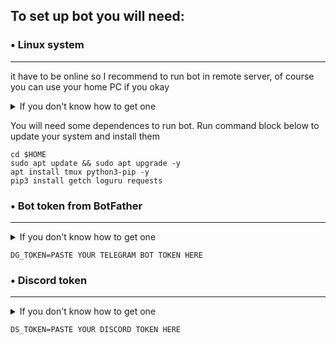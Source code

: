 ## To set up bot you will need: 

### • Linux system
---
it have to be online so I recommend to run bot in remote server, of course you can use your home PC  if you okay 
<details> 
  <summary>If you don't know how to get one </summary> ㅤ
  
   ㅤ• **[Digital Ocean](https://link.web3topia.wtf/DigitalOcean)** is expencive, but by this [link](https://link.web3topia.wtf/DigitalOcean) you will get 200$ trial for 2 months. So it up to 3 VPS free for 2 month - great choise to start, but i would not suggest to pay there.
   
   ㅤ• **[Contabo](https://contabo.com/)** is cheapest VPS - for bot absoulutelly ok
   
   ㅤ• **[Hetzner](https://www.hetzner.com/)** - best quality/price balance (probably optimal for nodes)  
  
</details>


You will need some dependences to run bot. 
Run  command block below to update your system and install them

    cd $HOME
    sudo apt update && sudo apt upgrade -y
    apt install tmux python3-pip -y
    pip3 install getch loguru requests

### • Bot token from BotFather
---
<details> 
  <summary>If you don't know how to get one </summary> ㅤ
  
  ㅤ• go to [BotFather bot](https://t.me/BotFather) and create new bot 
    ㅤ![](https://i.ibb.co/h2bRBP2/Screenshot-55.png)
  ㅤ
   
</details>

    DG_TOKEN=PASTE YOUR TELEGRAM BOT TOKEN HERE

### • Discord token
---
<details> 
  <summary>If you don't know how to get one </summary> ㅤ
  
  ㅤ•  
  
</details>

    DS_TOKEN=PASTE YOUR DISCORD TOKEN HERE


